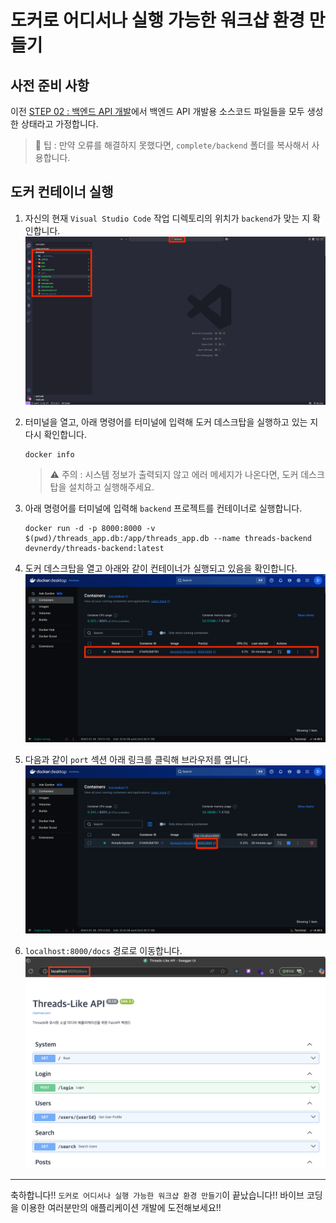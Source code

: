 # 도커로 어디서나 실행 가능한 워크샵 환경 만들기

## 사전 준비 사항

이전 [STEP 02 : 백엔드 API 개발](./step-02.md)에서 백엔드 API 개발용 소스코드 파일들을 모두 생성한 상태라고 가정합니다.

> 🥕 팁 : 만약 오류를 해결하지 못했다면, `complete/backend` 폴더를 복사해서 사용합니다.

## 도커 컨테이너 실행

1. 자신의 현재 `Visual Studio Code` 작업 디렉토리의 위치가 `backend`가 맞는 지 확인합니다.
   ![step03-window-check](./img/step03-window-check.png)
2. 터미널을 열고, 아래 명령어를 터미널에 입력해 도커 데스크탑을 실행하고 있는 지 다시 확인합니다.

   ```text
   docker info
   ```

   > ⚠️ 주의 : 시스템 정보가 출력되지 않고 에러 메세지가 나온다면, 도커 데스크탑을 설치하고 실행해주세요.

3. 아래 명령어를 터미널에 입력해 `backend` 프로젝트를 컨테이너로 실행합니다.
   ```text
   docker run -d -p 8000:8000 -v $(pwd)/threads_app.db:/app/threads_app.db --name threads-backend devnerdy/threads-backend:latest
   ```
4. 도커 데스크탑을 열고 아래와 같이 컨테이너가 실행되고 있음을 확인합니다.
   ![step03-open-docker-desktop](./img/step03-open-docker-desktop.png)
5. 다음과 같이 `port` 섹션 아래 링크를 클릭해 브라우저를 엽니다.
   ![step03-port](./img/step03-port.png)
6. `localhost:8000/docs` 경로로 이동합니다.
   ![step03-swagger-ui](./img/step03-swagger-ui.png)

---

축하합니다!! `도커로 어디서나 실행 가능한 워크샵 환경 만들기`이 끝났습니다!! 바이브 코딩을 이용한 여러분만의 애플리케이션 개발에 도전해보세요!!
